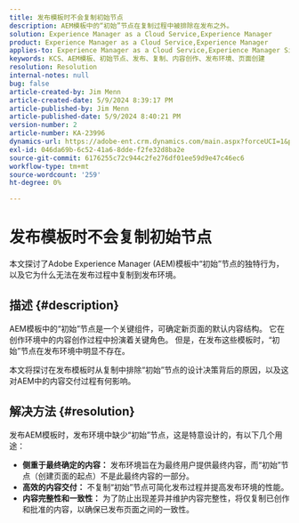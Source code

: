 ```yaml
---
title: 发布模板时不会复制初始节点
description: AEM模板中的“初始”节点在复制过程中被排除在发布之外。
solution: Experience Manager as a Cloud Service,Experience Manager
product: Experience Manager as a Cloud Service,Experience Manager
applies-to: Experience Manager as a Cloud Service,Experience Manager Sites,Experience Manager 6.5
keywords: KCS、AEM模板、初始节点、发布、复制、内容创作、发布环境、页面创建
resolution: Resolution
internal-notes: null
bug: false
article-created-by: Jim Menn
article-created-date: 5/9/2024 8:39:17 PM
article-published-by: Jim Menn
article-published-date: 5/9/2024 8:40:21 PM
version-number: 2
article-number: KA-23996
dynamics-url: https://adobe-ent.crm.dynamics.com/main.aspx?forceUCI=1&pagetype=entityrecord&etn=knowledgearticle&id=042afe31-440e-ef11-9f8a-6045bd006268
exl-id: 046da69b-6c52-41a6-8dde-f2fe32d8ba2e
source-git-commit: 6176255c72c944c2fe276df01ee59d9e47c46ec6
workflow-type: tm+mt
source-wordcount: '259'
ht-degree: 0%

---
```


# 发布模板时不会复制初始节点


本文探讨了Adobe Experience Manager (AEM)模板中“初始”节点的独特行为，以及它为什么无法在发布过程中复制到发布环境。

## 描述 {#description}


AEM模板中的“初始”节点是一个关键组件，可确定新页面的默认内容结构。 它在创作环境中的内容创作过程中扮演着关键角色。 但是，在发布这些模板时，“初始”节点在发布环境中明显不存在。

本文将探讨在发布模板时从复制中排除“初始”节点的设计决策背后的原因，以及这对AEM中的内容交付过程有何影响。


## 解决方法 {#resolution}


发布AEM模板时，发布环境中缺少“初始”节点，这是特意设计的，有以下几个用途：

- <b>侧重于最终确定的内容：</b> 发布环境旨在为最终用户提供最终内容，而“初始”节点（创建页面的起点）不是此最终内容的一部分。
- <b>高效的内容交付：</b> 不复制“初始”节点可简化发布过程并提高发布环境的性能。
- <b>内容完整性和一致性：</b> 为了防止出现差异并维护内容完整性，将仅复制已创作和批准的内容，以确保已发布页面之间的一致性。
